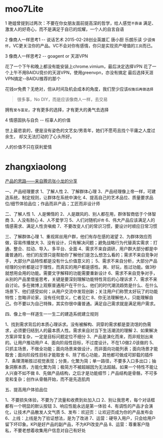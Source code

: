 # moo7Lite

1 艳姐曾提到过两次：不要在你女朋友面前提高深的哲学，给人感觉`不靠谱`
  满足、激发人的好奇心，而不是满足于自已的炫耀，一个人的自言自语

2 像商人一样思考1 -- 说话艺术
  2015-02-28创业英雄汇 唐小厨 乐朗乐读
  少谈`情怀`，VC更关注你的产品。VC不会对你有感情，你只是实现资产增值的`工具`而已。

3 像商人一样思考2 -- goagent or 天涯VPN

  花了一个下午和晚上都没有能安装上chrome.vimium，最后决定选择VPN
  花了一个上午不用BAIDU竞价的天涯VPN，使用greenvpn，亦没有搞定
  最后选择天涯VPN搞定--BAIDU推荐的那个

  花钱or免费？无绝对，但从时间及机会成本的角度，我们至少应该`权衡后再做选择`
  > 很多事，No DIY，而是应该像商人一样，去交易

  拥有`爱与富足`，才有更多的选择，才有更大的勇气去选择

4 情感固执与自负 -- 枉辜人的价值

  世上最悲哀的，便是没有姿色的文艺女/男青年，她们不愿苟且找个平庸之人度过余生，
  却又无法打动的了心头所好。

  人的价值不只在获利爱情

# zhangxiaolong

[产品的思路——来自腾讯张小龙的分享](http://www.huxiu.com/article/2142/1.html)

一、产品经理要求
1、了解人性
2、了解群体心理
3、产品经理像上帝一样，可建造系统，制定规则，让群体在系统中演化
4、提高自己的艺术品位、质量要求品位/细节体验品位；作品而非产品；工匠而非设计师
 
二、了解人性
1、人是懒惰的
2、人是跟风的、别人都在用，群体智商低于个体智商
3、人没有耐心
4、人不爱学习
5、人们对随机`好奇`
6、伟大产品应该满足人的情感需求、满足人性贪嗔痴
7、不要改变人们的常识习惯，要设计时顺应日常习惯
 
三、了解群体心理
1、重视屌丝用户群，他们有存在感的渴望
2、为群体效应而做，容易传播放大
3、没有设计，只有解决问题；避免战略行为代替真实需求：打通、整合、拉动、导入、多平台、全面
4、需求不来自调研，用户群大部分都是中庸普通的，他们的反馈只是帮助你了解他们是怎么想怎么看的；需求不来自竞争对手，大部分产品特性都是没有什么价值意义的；
5、需求不来自分析，大部分产品经理的分析都是过于理性，而真实的用户都是感性。爽、好玩，胜过功能。做3秒就想用会用的功能。需要文字解释的功能需要重新设计
6、需求不来自竞争对手，从别的产品里借鉴思考，关键是要深刻理解功能特性背后的心理诉求
7、需求不来自讨论。多在微博上观察普通用户在干什么、他们的时代潮流趋势是什么、在什么场景下、他们感受如何；从用户交流中发现创新；关注用户们称赞太好玩了的功能特性；忽略评论家，没有任何意义，仁者见仁
8、你无法理解他人，只能理解自己。你不要以为自己特殊，其实你很中庸普通。满足自己需求就是满足用户需求。
 
四、像上帝一样道生一一生二的建造系统建立规则
 
1、找到需求背后的本质心理诉求。没有被解构、洞穿的需求都是耍流氓的伪需求，必须要归结到人的最本质人性。需求来自对当下生活潮流的理解
2、如果解决方案非常复杂，一定是目标问题定位不细分
3、产品是演化而来，而非规划出来的。让用户推动用户
4、面向阶段性目标，不过度设计。不在1.0做2.0该做的
5、只抓主场景，不做全功能；面向场景来做设计，而非面向功能列表；面向场景才能取舍；面向阶段性目标才能取舍
6、除了核心功能，其他都可做成可卸载的插件
7、条理清晰胜过视觉表现；分类，化繁为简；单一路径，不要多入口多出口；抽象洞察本质，方能化繁为简；极简方不被超越因为无法超越。如果一个特性不能让人兴奋不如不做
8、先做产品结构，之后才是功能细节；产品结构是骨骼，不可多变和复杂；创作从骨骼开始，而不是先造肌肉
 
五、提高用户体验品位
 
1、不要损失体验，不要为了流量和收费到处加入口
2、别让我思考，每个对话框都有一个明显的默认按钮
3、响应性能永远是第一体验
4、有调性的产品才会演化，让技术产品散发人文气质
5、发布：欢迎页：让欢迎页成为你的产品发布会
6、上线：上线是为了验证想法，是为了改进
7、运营：硬导入用户，只会给用户留下坏印象。KPI是好产品的副产品，不为KPI改变产品
8、运营：尊重客户隐私，不要老想着收集用户信息对自己有好处


